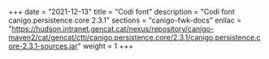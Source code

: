 +++
date        = "2021-12-13"
title       = "Codi font"
description = "Codi font canigo.persistence.core 2.3.1"
sections    = "canigo-fwk-docs"
enllac		= "https://hudson.intranet.gencat.cat/nexus/repository/canigo-maven2/cat/gencat/ctti/canigo.persistence.core/2.3.1/canigo.persistence.core-2.3.1-sources.jar"
weight		= 1
+++
